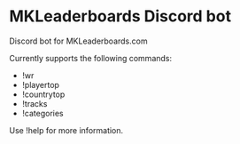 # MKLeaderboards Discord bot

Discord bot for MKLeaderboards.com

Currently supports the following commands:
- !wr
- !playertop
- !countrytop
- !tracks
- !categories

Use !help for more information.
